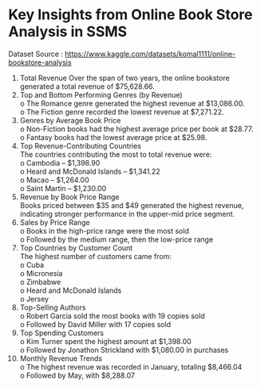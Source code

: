 # Key Insights from Online Book Store Analysis in SSMS
Dataset Source : https://www.kaggle.com/datasets/komal1111/online-bookstore-analysis
1.	Total Revenue
Over the span of two years, the online bookstore generated a total revenue of $75,628.66.<br>
2.	Top and Bottom Performing Genres (by Revenue)<br>
o	 The Romance genre generated the highest revenue at $13,086.00.<br>
o	 The Fiction genre recorded the lowest revenue at $7,271.22.<br>
3.	Genres by Average Book Price<br>
o	Non-Fiction books had the highest average price per book at $28.77.<br>
o	Fantasy books had the lowest average price at $25.98.<br>
4.	Top Revenue-Contributing Countries<br>
The countries contributing the most to total revenue were:<br>
o	Cambodia – $1,398.90<br>
o	Heard and McDonald Islands – $1,341.22<br>
o	Macao – $1,264.00<br>
o	Saint Martin – $1,230.00<br>
5.	Revenue by Book Price Range<br>
Books priced between $35 and $49 generated the highest revenue, indicating stronger performance in the upper-mid price segment.<br>
6.	Sales by Price Range<br>
o	Books in the high-price range were the most sold<br>
o	Followed by the medium range, then the low-price range<br>
7.	Top Countries by Customer Count<br>
The highest number of customers came from:<br>
o	Cuba<br>
o	Micronesia<br>
o	Zimbabwe<br>
o	Heard and McDonald Islands<br>
o	Jersey<br>
8.	Top-Selling Authors<br>
o	Robert Garcia sold the most books with 19 copies sold<br>
o	Followed by David Miller with 17 copies sold<br>
9.	Top Spending Customers<br>
o	Kim Turner spent the highest amount at $1,398.00<br>
o	Followed by Jonathon Strickland with $1,080.00 in purchases<br>
10.	Monthly Revenue Trends<br>
o	The highest revenue was recorded in January, totaling $8,466.04<br>
o	Followed by May, with $8,288.07<br>

